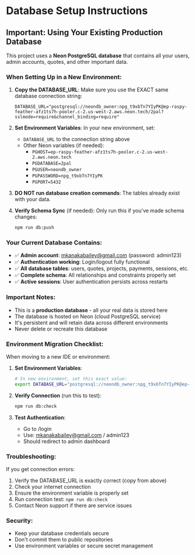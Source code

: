 # Database Setup Instructions

## Important: Using Your Existing Production Database

This project uses a **Neon PostgreSQL database** that contains all your users, admin accounts, quotes, and other important data.

### When Setting Up in a New Environment:

1. **Copy the DATABASE_URL**: Make sure you use the EXACT same database connection string:
   ```
   DATABASE_URL="postgresql://neondb_owner:npg_t9xbTn7YIyPK@ep-raspy-feather-afz1ts7h-pooler.c-2.us-west-2.aws.neon.tech/2pal?sslmode=require&channel_binding=require"
   ```

2. **Set Environment Variables**: In your new environment, set:
   - `DATABASE_URL` to the connection string above
   - Other Neon variables (if needed):
     - `PGHOST=ep-raspy-feather-afz1ts7h-pooler.c-2.us-west-2.aws.neon.tech`
     - `PGDATABASE=2pal`
     - `PGUSER=neondb_owner`
     - `PGPASSWORD=npg_t9xbTn7YIyPK`
     - `PGPORT=5432`

3. **DO NOT run database creation commands**: The tables already exist with your data.

4. **Verify Schema Sync** (if needed): Only run this if you've made schema changes:
   ```bash
   npm run db:push
   ```

### Your Current Database Contains:
- ✅ **Admin account**: mkanakabailey@gmail.com (password: admin123)
- ✅ **Authentication working**: Login/logout fully functional
- ✅ **All database tables**: users, quotes, projects, payments, sessions, etc.
- ✅ **Complete schema**: All relationships and constraints properly set
- ✅ **Active sessions**: User authentication persists across restarts

### Important Notes:
- This is a **production database** - all your real data is stored here
- The database is hosted on Neon (cloud PostgreSQL service)
- It's persistent and will retain data across different environments
- Never delete or recreate this database

### Environment Migration Checklist:
When moving to a new IDE or environment:

1. **Set Environment Variables**:
   ```bash
   # In new environment, set this exact value:
   export DATABASE_URL="postgresql://neondb_owner:npg_t9xbTn7YIyPK@ep-raspy-feather-afz1ts7h-pooler.c-2.us-west-2.aws.neon.tech/2pal?sslmode=require&channel_binding=require"
   ```

2. **Verify Connection** (run this to test):
   ```bash
   npm run db:check
   ```

3. **Test Authentication**:
   - Go to /login
   - Use: mkanakabailey@gmail.com / admin123
   - Should redirect to admin dashboard

### Troubleshooting:
If you get connection errors:
1. Verify the DATABASE_URL is exactly correct (copy from above)
2. Check your internet connection
3. Ensure the environment variable is properly set
4. Run connection test: `npm run db:check`
5. Contact Neon support if there are service issues

### Security:
- Keep your database credentials secure
- Don't commit them to public repositories
- Use environment variables or secure secret management